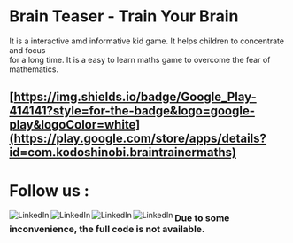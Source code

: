 # Brain Teaser - Train Your Brain
It is a interactive amd informative kid game. It helps children to concentrate and focus \
for a long time. It is a easy to learn maths game to overcome the fear of mathematics.

## [https://img.shields.io/badge/Google_Play-414141?style=for-the-badge&logo=google-play&logoColor=white](https://play.google.com/store/apps/details?id=com.kodoshinobi.braintrainermaths)

# Follow us :
[<img align="left" alt="LinkedIn" src="https://img.shields.io/badge/LinkedIn-0077B5?style=for-the-badge&logo=linkedin&logoColor=white" />][linkedin]
[<img align="left" alt="LinkedIn" src="https://img.shields.io/badge/Facebook-1877F2?style=for-the-badge&logo=facebook&logoColor=white" />][Facebook]
[<img align="left" alt="LinkedIn" src="https://img.shields.io/badge/Twitter-1DA1F2?style=for-the-badge&logo=twitter&logoColor=white" />][Twitter]
[<img align="left" alt="LinkedIn" src="https://img.shields.io/badge/Instagram-E4405F?style=for-the-badge&logo=instagram&logoColor=white" />][Instagram]

### Due to some inconvenience, the full code is not available.

[linkedin]: https://www.linkedin.com/company/kodo-shinobi/
[Facebook]: https://www.facebook.com/kodo.shinobi58/
[Twitter]: https://twitter.com/KodoShinobi
[Instagram]: https://www.instagram.com/kodoshinobi/

